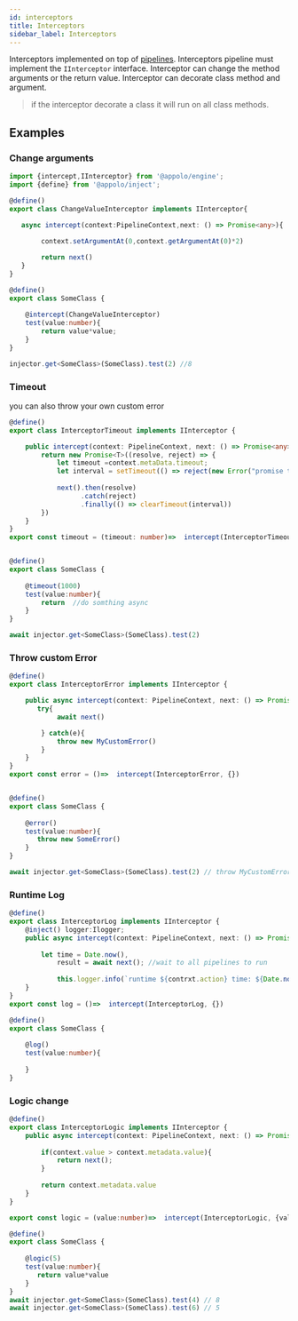 ```yaml
---
id: interceptors
title: Interceptors
sidebar_label: Interceptors
---
```

Interceptors implemented on top of [pipelines](/docs/engine/pipeline). 
Interceptors pipeline must implement the `IInterceptor` interface.
Interceptor can change the method arguments or the return value.
Interceptor can decorate class method and argument.
>if the interceptor decorate a class it will run on all class methods.

## Examples

### Change arguments
```typescript
import {intercept,IInterceptor} from '@appolo/engine';
import {define} from '@appolo/inject';

@define()
export class ChangeValueInterceptor implements IInterceptor{

   async intercept(context:PipelineContext,next: () => Promise<any>){
        
        context.setArgumentAt(0,context.getArgumentAt(0)*2)

        return next()
   }
}

@define()
export class SomeClass {
    
    @intercept(ChangeValueInterceptor)
    test(value:number){
        return value*value;
    }
}

injector.get<SomeClass>(SomeClass).test(2) //8

```

### Timeout
you can also throw your own custom error
```typescript
@define()
export class InterceptorTimeout implements IInterceptor {

    public intercept(context: PipelineContext, next: () => Promise<any>) {
        return new Promise<T>((resolve, reject) => {
            let timeout =context.metaData.timeout;
            let interval = setTimeout(() => reject(new Error("promise timeout")), timeout);
            
            next().then(resolve)
                  .catch(reject)
                  .finally(() => clearTimeout(interval))
        })
    }
}
export const timeout = (timeout: number)=>  intercept(InterceptorTimeout, {timeout})


@define()
export class SomeClass {
    
    @timeout(1000)
    test(value:number){
        return  //do somthing async
    }
}

await injector.get<SomeClass>(SomeClass).test(2)

```

### Throw custom Error
```typescript
@define()
export class InterceptorError implements IInterceptor {

    public async intercept(context: PipelineContext, next: () => Promise<any>) {
       try{
            await next()

        } catch(e){
            throw new MyCustomError()
        }
    }
}
export const error = ()=>  intercept(InterceptorError, {})


@define()
export class SomeClass {
    
    @error()
    test(value:number){
       throw new SomeError()
    }
}

await injector.get<SomeClass>(SomeClass).test(2) // throw MyCustomError
```

### Runtime Log
```typescript
@define()
export class InterceptorLog implements IInterceptor {
    @inject() logger:Ilogger;
    public async intercept(context: PipelineContext, next: () => Promise<any>) {
        
        let time = Date.now(),
            result = await next(); //wait to all pipelines to run
               
            this.logger.info(`runtime ${contrxt.action} time: ${Date.now() - time}ms`);     
    }
}
export const log = ()=>  intercept(InterceptorLog, {})

@define()
export class SomeClass {
    
    @log()
    test(value:number){
       
    }
}
```

### Logic change
```typescript
@define()
export class InterceptorLogic implements IInterceptor {
    public async intercept(context: PipelineContext, next: () => Promise<any>) {
        
        if(context.value > context.metadata.value){    
            return next();
        } 
            
        return context.metadata.value
    }
}

export const logic = (value:number)=>  intercept(InterceptorLogic, {value})

@define()
export class SomeClass {
    
    @logic(5)
    test(value:number){
       return value*value
    }
}
await injector.get<SomeClass>(SomeClass).test(4) // 8
await injector.get<SomeClass>(SomeClass).test(6) // 5

```
